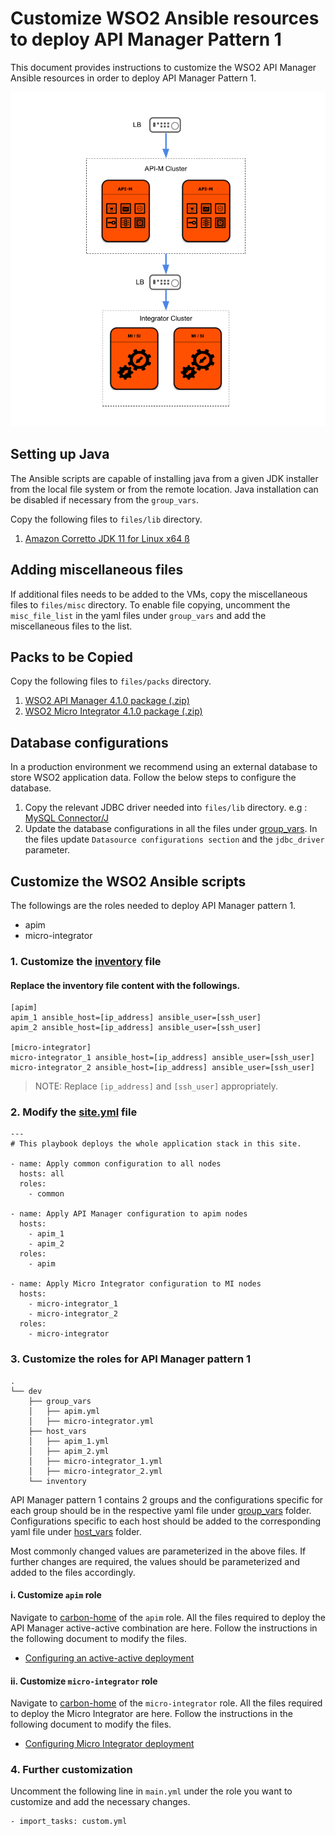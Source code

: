 # Customize WSO2 Ansible resources to deploy API Manager Pattern 1

This document provides instructions to customize the WSO2 API Manager Ansible resources in order to deploy API Manager Pattern 1.

![API Manager Pattern 1](images/Pattern-1.png "API Manager Pattern 1")

## Setting up Java
The Ansible scripts are capable of installing java from a given JDK installer from the local file system or from the remote location. Java installation can be disabled if necessary from the `group_vars`.

Copy the following files to `files/lib` directory.

1. [Amazon Corretto JDK 11 for Linux x64 ß](https://docs.aws.amazon.com/corretto/latest/corretto-11-ug/downloads-list.html)

## Adding miscellaneous files
If additional files needs to be added to the VMs, copy the miscellaneous files to `files/misc` directory. To enable file copying,  uncomment the `misc_file_list` in the yaml files under `group_vars` and add the miscellaneous files to the list.

## Packs to be Copied

Copy the following files to `files/packs` directory.

1. [WSO2 API Manager 4.1.0 package (.zip)](https://github.com/wso2/product-apim/releases/tag/v4.1.0)
2. [WSO2 Micro Integrator 4.1.0 package (.zip)](https://github.com/wso2/micro-integrator/releases/tag/v4.1.0)

## Database configurations

In a production environment we recommend using an external database to store WSO2 application data. Follow the below steps to configure the database.

1. Copy the relevant JDBC driver needed into `files/lib` directory.
   e.g : [MySQL Connector/J](https://dev.mysql.com/downloads/connector/j/5.1.html)
2. Update the database configurations in all the files under [group_vars](../dev/group_vars). In the files update `Datasource configurations section` and the `jdbc_driver` parameter.

## Customize the WSO2 Ansible scripts

The followings are the roles needed to deploy API Manager pattern 1.
- apim
- micro-integrator

### 1. Customize the [inventory](../dev/inventory) file

#### Replace the inventory file content with the followings.

```
[apim]
apim_1 ansible_host=[ip_address] ansible_user=[ssh_user]
apim_2 ansible_host=[ip_address] ansible_user=[ssh_user]

[micro-integrator]
micro-integrator_1 ansible_host=[ip_address] ansible_user=[ssh_user]
micro-integrator_2 ansible_host=[ip_address] ansible_user=[ssh_user]
```
> NOTE: Replace `[ip_address]` and `[ssh_user]` appropriately.

### 2. Modify the [site.yml](../site.yml) file

```
---
# This playbook deploys the whole application stack in this site.

- name: Apply common configuration to all nodes
  hosts: all
  roles:
    - common

- name: Apply API Manager configuration to apim nodes
  hosts:
    - apim_1
    - apim_2
  roles:
    - apim
    
- name: Apply Micro Integrator configuration to MI nodes
  hosts:
    - micro-integrator_1
    - micro-integrator_2
  roles:
    - micro-integrator
```

### 3. Customize the roles for API Manager pattern 1

```
.
└── dev
    ├── group_vars
    │   ├── apim.yml
    │   ├── micro-integrator.yml
    ├── host_vars
    │   ├── apim_1.yml
    │   ├── apim_2.yml
    │   ├── micro-integrator_1.yml
    │   ├── micro-integrator_2.yml
    └── inventory

```
API Manager pattern 1 contains 2 groups and the configurations specific for each group should be in the respective yaml file under [group_vars](../dev/group_vars) folder. Configurations specific to each host should be added to the corresponding yaml file under [host_vars](../dev/host_vars) folder.

Most commonly changed values are parameterized in the above files. If further changes are required, the values should be parameterized and added to the files accordingly.

#### i. Customize `apim` role

Navigate to [carbon-home](../roles/apim/templates/carbon-home) of the `apim` role. All the files required to deploy the API Manager active-active combination are here. Follow the instructions in the following document to modify the files.
- [Configuring an active-active deployment](https://apim.docs.wso2.com/en/latest/install-and-setup/setup/single-node/configuring-an-active-active-deployment/)

#### ii. Customize `micro-integrator` role

Navigate to [carbon-home](../roles/micro-integrator/templates/carbon-home) of the `micro-integrator` role. All the files required to deploy the Micro Integrator are here. Follow the instructions in the following document to modify the files.
- [Configuring Micro Integrator deployment](https://apim.docs.wso2.com/en/latest/reference/config-catalog-mi/)

### 4. Further customization

Uncomment the following line in `main.yml` under the role you want to customize and add the necessary changes.
```
- import_tasks: custom.yml
```

